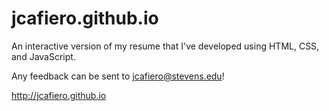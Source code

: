 # jcafiero.github.io

An interactive version of my resume that I've developed using HTML, CSS, and JavaScript.

Any feedback can be sent to jcafiero@stevens.edu!

http://jcafiero.github.io
